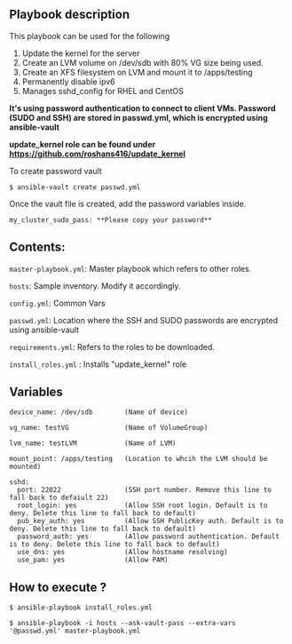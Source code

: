 ## Playbook description

This playbook can be used for the following

1) Update the kernel for the server
2) Create an LVM volume on /dev/sdb with 80% VG size being used.
3) Create an XFS filesystem on LVM and mount it to /apps/testing
4) Permanently disable ipv6
5) Manages sshd_config for RHEL and CentOS

**It's using password authentication to connect to client VMs. Password (SUDO and SSH) are stored in passwd.yml, which is encrypted using ansible-vault**

**update_kernel role can be found under https://github.com/roshans416/update_kernel**

To create password vault

```
$ ansible-vault create passwd.yml
````

Once the vault file is created, add the password variables inside.

```
my_cluster_sudo_pass: **Please copy your password**
```
## Contents:

`master-playbook.yml`: Master playbook which refers to other roles.

`hosts`: Sample inventory. Modify it accordingly.

`config.yml`: Common Vars

`passwd.yml`: Location where the SSH and SUDO passwords are encrypted using ansible-vault

`requirements.yml`: Refers to the roles to be downloaded.

`install_roles.yml` : Installs "update_kernel" role


 
## Variables
```
device_name: /dev/sdb        (Name of device)

vg_name: testVG              (Name of VolumeGroup)

lvm_name: testLVM            (Name of LVM) 
 
mount_point: /apps/testing   (Location to whcih the LVM should be mounted)

sshd:
  port: 22022                (SSH port number. Remove this line to fall back to defaiult 22)
  root_login: yes            (Allow SSH root login. Default is to deny. Delete this line to fall back to default) 
  pub_key_auth: yes          (Allow SSH PublicKey auth. Default is to deny. Delete this line to fall back to default)
  password_auth: yes         (Allow password authentication. Default is to deny. Delete this line to fall back to default)
  use_dns: yes               (Allow hostname resolving)
  use_pam: yes               (Allow PAM)
```

## How to execute ?

```
$ ansible-playbook install_roles.yml  

$ ansible-playbook -i hosts --ask-vault-pass --extra-vars '@passwd.yml' master-playbook.yml
```
